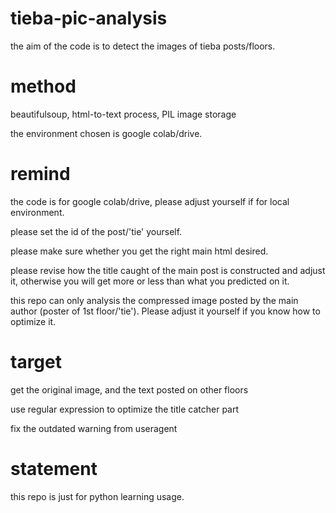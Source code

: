 # tieba-pic-analysis
the aim of the code is to detect the images of tieba posts/floors.

# method
beautifulsoup, html-to-text process, PIL image storage

the environment chosen is google colab/drive.

# remind
the code is for google colab/drive, please adjust yourself if for local environment.

please set the id of the post/'tie' yourself.

please make sure whether you get the right main html desired.

please revise how the title caught of the main post is constructed and adjust it, otherwise you will get more or less than what you predicted on it.

this repo can only analysis the compressed image posted by the main author (poster of 1st floor/'tie'). Please adjust it yourself if you know how to optimize it.

# target
get the original image, and the text posted on other floors

use regular expression to optimize the title catcher part

fix the outdated warning from useragent

# statement
this repo is just for python learning usage.
